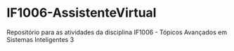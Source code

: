 # IF1006-AssistenteVirtual
Repositório para as atividades da disciplina IF1006 - Tópicos Avançados em Sistemas Inteligentes 3

